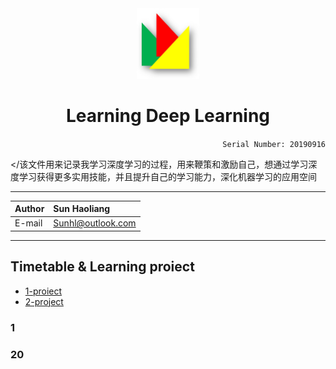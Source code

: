 <div align="center">
<img src="https://github.com/Sun365/Try-20190916/blob/master/logo.jpg" width="100" alt="LOGO"/>

# Learning Deep Learning

</div>

<div align="right">
  
`Serial Number: 20190916`

</div>

</该文件用来记录我学习深度学习的过程，用来鞭策和激励自己，想通过学习深度学习获得更多实用技能，并且提升自己的学习能力，深化机器学习的应用空间
***
<div align="right"> 
  
|Author|Sun Haoliang|
|:---|:---|
|E-mail|Sunhl@outlook.com|

**********************
</div>

## Timetable & Learning proiect
* [1-proiect](#1)
* [2-project](#2)

### 1




### 20

